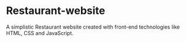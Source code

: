 # Restaurant-website
A simplistic Restaurant website created with front-end technologies like HTML, CSS and JavaScript.
